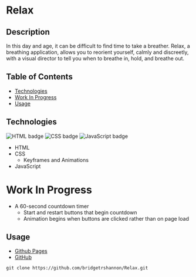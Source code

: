 # Relax

## Description

In this day and age, it can be difficult to find time to take a breather. Relax, a breathing application, allows you to reorient yourself, calmly and discreetly, with a visual director to tell you when to breathe in, hold, and breathe out.

## Table of Contents

- [Technologies](#technologies)
- [Work In Progress](#work-in-progress)
- [Usage](#usage)

## Technologies

<img float="left" alt="HTML badge" src="https://img.shields.io/badge/HTML-14%25-orange">
<img float="left" alt="CSS badge" src="https://img.shields.io/badge/CSS-52%25-blueviolet">
<img float="left" alt="JavaScript badge" src="https://img.shields.io/badge/JavaScript-34%25-yellow">

- HTML
- CSS
  - Keyframes and Animations
- JavaScript

# Work In Progress

- A 60-second countdown timer
  - Start and restart buttons that begin countdown
  - Animation begins when buttons are clicked rather than on page load

## Usage

- [Github Pages](https://bridgetrshannon.github.io/Relax/)
- [GitHub](https://github.com/bridgetrshannon/Relax)

```
git clone https://github.com/bridgetrshannon/Relax.git
```
